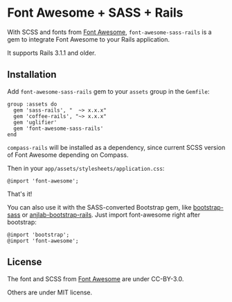 # Font Awesome + SASS + Rails

With SCSS and fonts from [Font Awesome](http://fortawesome.github.com/Font-Awesome), `font-awesome-sass-rails` is a gem to integrate Font Awesome to your Rails application.

It supports Rails 3.1.1 and older.

## Installation

Add `font-awesome-sass-rails` gem to your `assets` group in the `Gemfile`:

    group :assets do
      gem 'sass-rails', "  ~> x.x.x"
      gem 'coffee-rails', "~> x.x.x"
      gem 'uglifier'
      gem 'font-awesome-sass-rails'
    end

`compass-rails` will be installed as a dependency, since current SCSS version of Font Awesome depending on Compass.

Then in your `app/assets/stylesheets/application.css`:

    @import 'font-awesome';

That's it!

You can also use it with the SASS-converted Bootstrap gem, like [bootstrap-sass](https://github.com/thomas-mcdonald/bootstrap-sass) or [anjlab-bootstrap-rails](https://github.com/anjlab/bootstrap-rails). Just import font-awesome right after bootstrap:

    @import 'bootstrap';
    @import 'font-awesome';

## License

The font and SCSS from [Font Awesome](http://fortawesome.github.com/Font-Awesome)  are under CC-BY-3.0.

Others are under MIT license.
